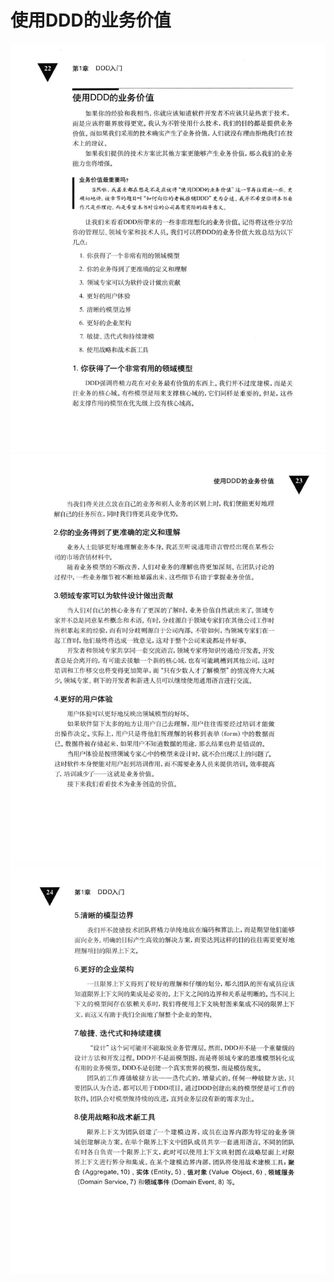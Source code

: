 # 使用DDD的业务价值

<div align = "center"><img src = "images/000076.jpg"/></div>  

<div align = "center"><img src = "images/000128.jpg"/></div>  

<div align = "center"><img src = "images/000155.jpg"/></div>